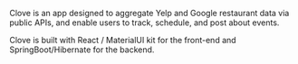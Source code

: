 Clove is an app designed to aggregate Yelp and Google restaurant data via public APIs, and enable users to track, schedule, and post about events.

Clove is built with React / MaterialUI kit for the front-end and SpringBoot/Hibernate for the backend.
